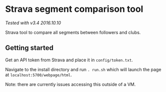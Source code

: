# Strava segment comparison tool

_Tested with v3.4 2016.10.10_

Strava tool to compare all segments between followers and clubs.

## Getting started

Get an API token from Strava and place it in `config/token.txt`.

Navigate to the install directory and run `. run.sh` which will launch the page
at `localhost:5700/webpage/html`.

Note: there are currently issues accessing this outside of a VM.
